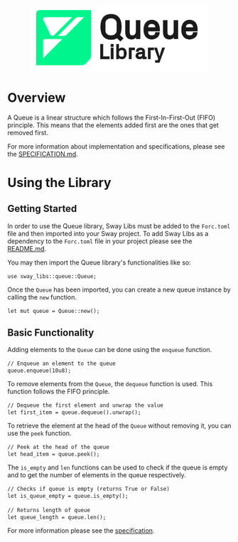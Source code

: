 <p align="center">
    <picture>
        <source media="(prefers-color-scheme: dark)" srcset=".docs/queue-logo-dark-theme.png">
        <img alt="SwayApps logo" width="400px" src=".docs/queue-logo-light-theme.png">
    </picture>
</p>


# Overview

A Queue is a linear structure which follows the First-In-First-Out (FIFO) principle. This means that the elements added first are the ones that get removed first.

For more information about implementation and specifications, please see the [SPECIFICATION.md](./SPECIFICATION.md).

# Using the Library

## Getting Started

In order to use the Queue library, Sway Libs must be added to the `Forc.toml` file and then imported into your Sway project. To add Sway Libs as a dependency to the `Forc.toml` file in your project please see the [README.md](../../README.md).

You may then import the Queue library's functionalities like so:

```sway
use sway_libs::queue::Queue;
```

Once the `Queue` has been imported, you can create a new queue instance by calling the `new` function.

```sway
let mut queue = Queue::new();
```

## Basic Functionality

Adding elements to the `Queue` can be done using the `enqueue` function.

```sway
// Enqueue an element to the queue
queue.enqueue(10u8);
```

To remove elements from the `Queue`, the `dequeue` function is used. This function follows the FIFO principle.

```sway
// Dequeue the first element and unwrap the value
let first_item = queue.dequeue().unwrap();
```

To retrieve the element at the head of the `Queue` without removing it, you can use the `peek` function.

```sway
// Peek at the head of the queue
let head_item = queue.peek();
```

The `is_empty` and `len` functions can be used to check if the queue is empty and to get the number of elements in the queue respectively.

```sway
// Checks if queue is empty (returns True or False)
let is_queue_empty = queue.is_empty();

// Returns length of queue
let queue_length = queue.len();
```

For more information please see the [specification](./SPECIFICATION.md).
